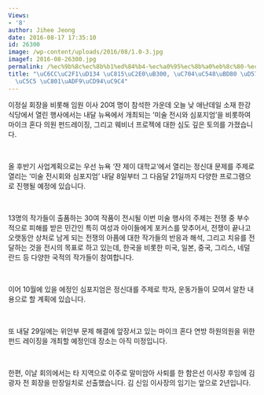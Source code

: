 ```yaml
---
Views:
- '8'
author: Jihee Jeong
date: 2016-08-17 17:35:10
id: 26300
image: /wp-content/uploads/2016/08/1.0-3.jpg
imagef: 2016-08-26300.jpg
permalink: /%ec%9b%8c%ec%8b%b1%ed%84%b4-%ec%a0%95%ec%8b%a0%eb%8c%80-%ec%9c%84%ec%95%88%eb%b6%80-%ed%95%b4%ea%b2%b0-%ec%82%ac%ec%97%85-%ec%a0%81%ea%b7%b9%ec%b6%94%ec%a7%84/
title: "\uC6CC\uC2F1\uD134 \uC815\uC2E0\uB300, \uC704\uC548\uBD80 \uD574\uACB0 \uC0AC\
  \uC5C5 \uC801\uADF9\uCD94\uC9C4"
---
```


이정실 회장을 비롯해 임원 이사 20여 명이 참석한 가운데 오늘 낮 애난데일 소재 한강식당에서 열린 행사에서는 내달 뉴욕에서 개최되는 ‘미술 전시와 심포지엄’을 비롯하여 마이크 혼다 의원 펀드레이징, 그리고 웨비너 프로젝에 대한 심도 깊은 토의를 가졌습니다.

&nbsp;

올 후반기 사업계획으로는 우선 뉴욕 ‘잔 제이 대학교’에서 열리는 정신대 문제를 주제로 열리는 ‘미술 전시회와 심포지엄’ 내달 8일부터 그 다음달 21일까지 다양한 프로그램으로 진행될 예정에 있습니다.

&nbsp;

13명의 작가들이 출품하는 30여 작품이 전시될 이번 미술 행사의 주제는 전쟁 중 부수적으로 피해를 받은 민간인 특히 여성과 아이들에게 포커스를 맞추어서, 전쟁이 끝나고 오랫동안 상처로 남게 되는 전쟁의 아픔에 대한 작가들의 반응과 해석, 그리고 치유를 전달하는 것을 전시의 목표로 하고 있는데, 한국을 비롯한 미국, 일본, 중국, 그리스, 네덜란드 등 다양한 국적의 작가들이 참여합니다.

&nbsp;

이어 10월에 있을 에정인 심포지엄은 정신대를 주제로 학자, 운동가들이 모여서 알찬 내용으로 할 계획에 있습니다.

&nbsp;

또 내달 29일에는 위안부 문제 해결에 앞장서고 있는 마이크 혼다 연방 하원의원을 위한 펀드 레이징을 개최할 예정인데 장소는 아직 미정입니다.

&nbsp;

한편, 이날 회의에서는 타 지역으로 이주로 말미암아 사퇴를 한 함은선 이사장 후임에 김광자 전 회장을 만장일치로 선출했습니다. 김 신임 이사장의 임기는 앞으로 2년입니다.
